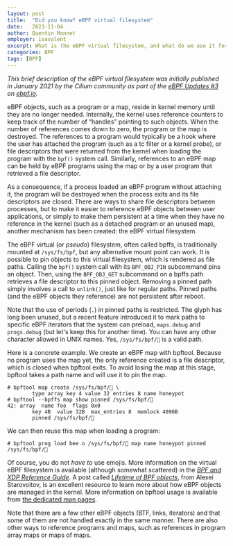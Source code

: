 ```yaml
---
layout: post
title:  "Did you know? eBPF virtual filesystem"
date:   2023-11-04
author: Quentin Monnet
employer: isovalent
excerpt: What is the eBPF virtual filesystem, and what do we use it for?
categories: BPF
tags: [BPF]
---
```


_This brief description of the eBPF virtual filesystem was initially published
in January 2021 by the Cilium community as part of the
[eBPF Updates #3](https://ebpf.io/blog/ebpf-updates-2021-01) on
[ebpf.io](https://ebpf.io/)._

eBPF objects, such as a program or a map, reside in kernel memory until they
are no longer needed. Internally, the kernel uses reference counters to keep
track of the number of “handles” pointing to such objects. When the number of
references comes down to zero, the program or the map is destroyed. The
references to a program would typically be a hook where the user has attached
the program (such as a tc filter or a kernel probe), or file descriptors that
were returned from the kernel when loading the program with the `bpf()` system
call. Similarly, references to an eBPF map can be held by eBPF programs using
the map or by a user program that retrieved a file descriptor.

As a consequence, if a process loaded an eBPF program without attaching it, the
program will be destroyed when the process exits and its file descriptors are
closed. There are ways to share file descriptors between processes, but to make
it easier to reference eBPF objects between user applications, or simply to
make them persistent at a time when they have no reference in the kernel (such
as a detached program or an unused map), another mechanism has been created:
the eBPF virtual filesystem.

The eBPF virtual (or _pseudo_) filesystem, often called bpffs, is traditionally
mounted at `/sys/fs/bpf`, but any alternative mount point can work. It is
possible to pin objects to this virtual filesystem, which is rendered as file
paths. Calling the `bpf()` system call with its `BPF_OBJ_PIN` subcommand pins
an object. Then, using the `BPF_OBJ_GET` subcommand on a bpffs path retrieves a
file descriptor to this pinned object. Removing a pinned path simply involves a
call to `unlink()`, just like for regular paths. Pinned paths (and the eBPF
objects they reference) are not persistent after reboot.

Note that the use of periods (`.`) in pinned paths is restricted. The glyph has
long been unused, but a recent feature introduced it to mark paths to specific
eBPF iterators that the system can preload, `maps.debug` and `progs.debug` (but
let's keep this for another time). You can have any other character allowed in
UNIX names. Yes, `/sys/fs/bpf/🐝` is a valid path.

Here is a concrete example. We create an eBPF map with bpftool. Because no
program uses the map yet, the only reference created is a file descriptor,
which is closed when bpftool exits. To avoid losing the map at this stage,
bpftool takes a path name and will use it to pin the map.

```
# bpftool map create /sys/fs/bpf/🍯 \
        type array key 4 value 32 entries 8 name honeypot
# bpftool --bpffs map show pinned /sys/fs/bpf/🍯
42: array  name foo  flags 0x0
        key 4B  value 32B  max_entries 8  memlock 4096B
        pinned /sys/fs/bpf/🍯
```

We can then reuse this map when loading a program:

```
# bpftool prog load bee.o /sys/fs/bpf/🐝 map name honeypot pinned /sys/fs/bpf/🍯
```

Of course, you do not _have to_ use emojis. More information on the virtual
eBPF filesystem is available (although somewhat scattered) in the
[_BPF and XDP Reference Guide_](https://docs.cilium.io/en/latest/bpf/#object-pinning).
A post called [_Lifetime of BPF objects_](https://facebookmicrosites.github.io/bpf/blog/2018/08/31/object-lifetime.html),
from Alexei Starovoitov, is an excellent resource to learn more about how eBPF
objects are managed in the kernel. More information on bpftool usage is
available from [the dedicated man pages](https://www.mankier.com/8/bpftool).

Note that there are a few other eBPF objects (BTF, links, iterators) and that
some of them are not handled exactly in the same manner. There are also other
ways to reference programs and maps, such as references in program array maps
or maps of maps.
